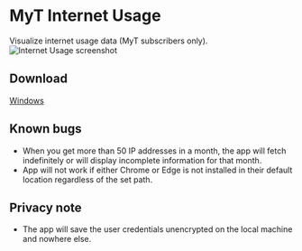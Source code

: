 # MyT Internet Usage

Visualize internet usage data (MyT subscribers only).
![Internet Usage screenshot](https://user-images.githubusercontent.com/25604837/146207862-459657a4-e940-43d1-b10f-b296b094ff1a.png)

## Download

[Windows](https://github.com/sawanm9000/MyT-Internet-Usage/releases/download/1.0.0-beta/Internet.Usage.Setup.1.0.0-beta.exe)

## Known bugs

* When you get more than 50 IP addresses in a month, the app will fetch indefinitely or will display incomplete information for that month.
* App will not work if either Chrome or Edge is not installed in their default location regardless of the set path.

## Privacy note

* The app will save the user credentials unencrypted on the local machine and nowhere else.
